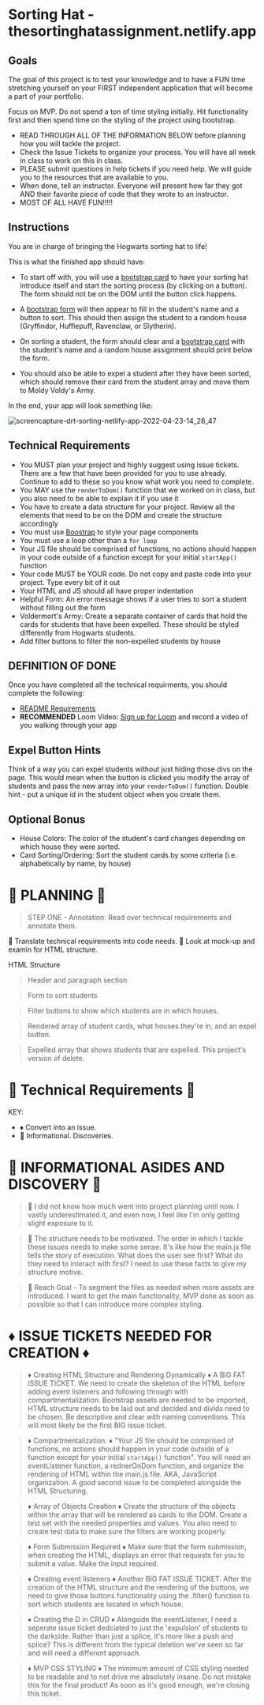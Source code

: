 # Sorting Hat - thesortinghatassignment.netlify.app

## Goals
The goal of this project is to test your knowledge and to have a FUN time stretching yourself on your FIRST independent application that will become a part of your portfolio.

Focus on MVP. Do not spend a ton of time styling initially. Hit functionality first and then spend time on the styling of the project using bootstrap.

- READ THROUGH ALL OF THE INFORMATION BELOW before planning how you will tackle the project.
- Check the Issue Tickets to organize your process. You will have all week in class to work on this in class. 
- PLEASE submit questions in help tickets if you need help. We will guide you to the resources that are available to you.
- When done, tell an instructor. Everyone will present how far they got AND their favorite piece of code that they wrote to an instructor.
- MOST OF ALL HAVE FUN!!!!!

## Instructions
You are in charge of bringing the Hogwarts sorting hat to life! 

This is what the finished app should have:
- To start off with, you will use a [bootstrap card](https://getbootstrap.com/docs/5.0/components/card/#header-and-footer) to have your sorting hat introduce itself and start the sorting process (by clicking on a button). The form should not be on the DOM until the button click happens.

- A [bootstrap form](https://getbootstrap.com/docs/5.0/forms/overview/) will then appear to fill in the student's name and a button to sort. This should then assign the student to a random house (Gryffindor, Hufflepuff, Ravenclaw, or Slytherin). 

- On sorting a student, the form should clear and a [bootstrap card](https://getbootstrap.com/docs/5.0/components/card/) with the student's name and a random house assignment should print below the form. 

- You should also be able to expel a student after they have been sorted, which should remove their card from the student array and move them to Moldy Voldy's Army.

In the end, your app will look something like: 

![screencapture-drt-sorting-netlify-app-2022-04-23-14_28_47](https://user-images.githubusercontent.com/29741570/164943525-d20275be-c312-42d1-9730-0c1fd3fd9834.png)


<!-- [See Demo](https://drt-sortinghat.netlify.app/)
 -->
## Technical Requirements
- You MUST plan your project and highly suggest using issue tickets. There are a few that have been provided for you to use already. Continue to add to these so you know what work you need to complete. 
- You MAY use the `renderToDom()` function that we worked on in class, but you also need to be able to explain it if you use it
- You have to create a data structure for your project. Review all the elements that need to be on the DOM and create the structure accordingly
- You must use [Boostrap](https://getbootstrap.com/) to style your page components
- You must use a loop other than a `for loop`
- Your JS file should be comprised of functions, no actions should happen in your code outside of a function except for your initial `startApp()` function
- Your code MUST be YOUR code. Do not copy and paste code into your project. Type every bit of it out
- Your HTML and JS should all have proper indentation
- Helpful Form: An error message shows if a user tries to sort a student without filling out the form
- Voldermort's Army: Create a separate container of cards that hold the cards for students that have been expelled. These should be styled differently from Hogwarts students.
- Add filter buttons to filter the non-expelled students by house

## DEFINITION OF DONE
Once you have completed all the technical requirments, you should complete the following:
- [README Requirements](https://github.com/orgs/nss-evening-web-development/discussions/13)
- **RECOMMENDED** Loom Video: [Sign up for Loom](https://www.loom.com/signup) and record a video of you walking through your app 

## Expel Button Hints
Think of a way you can expel students without just hiding those divs on the page. This would mean when the button is clicked you modify the array of students and pass the new array into your `renderToDom()` function.  Double hint - put a unique id in the student object when you create them.

## Optional Bonus
- House Colors: The color of the student's card changes depending on which house they were sorted.
- Card Sorting/Ordering: Sort the student cards by some criteria (i.e. alphabetically by name, by house)

# 💮 PLANNING 💮 
> STEP ONE - Annotation: Read over technical requirements and annotate them. 

💮  Translate technical requirements into code needs.
💮  Look at mock-up and examin for HTML structure. 

HTML Structure 
> Header and paragraph section

> Form to sort students

> Filter buttons to show which students are in which houses. 

> Rendered array of student cards, what houses they're in, and an expel button. 

> Expelled array that shows students that are expelled. This project's version of delete. 

# 💮 Technical Requirements 💮

KEY: 
- ♦️ Convert into an issue. 
- 📝 Informational. Discoveries. 

# 📝 INFORMATIONAL ASIDES AND DISCOVERY 📝

> 📝 I did not know how much went into project planning until now. I vastly underestimated it, and even now, I feel like I'm only getting slight exposure to it. 

> 📝 The structure needs to be motivated. The order in which I tackle these issues needs to make some sense. It's like how the main.js file tells the story of execution. What does the user see first? What do they need to interact with first? I need to use these facts to give my structure motive. 

> 📝 Reach Goal - To segment the files as needed when more assets are introduced. I want to get the main functionality, MVP done as soon as possible so that I can introduce more complex styling.  

# ♦️ ISSUE TICKETS NEEDED FOR CREATION ♦️

> ♦️ Creating HTML Structure and Rendering Dynamically ♦️ A BIG FAT ISSUE TICKET. We need to create the skeleton of the HTML before adding event listeners and following through with compartmentalization. Bootstrap assets are needed to be imported, HTML structure needs to be laid out and decided and divIds need to be chosen. Be descriptive and clear with naming conventions. This will most likely be the first BIG issue ticket.  

> ♦️ Compartmentalization. ♦️ "Your JS file should be comprised of functions, no actions should happen in your code outside of a function except for your initial `startApp()` function". You will need an eventListener function, a rednerOnDom function, and organize the rendering of HTML within the main.js file. AKA, JavaScript organization. A good second issue to be completed alongside the HTML Structuring. 

> ♦️ Array of Objects Creation ♦️ Create the structure of the objects within the array that will be rendered as cards to the DOM. Create a test set with the needed properties and values. You also need to create test data to make sure the filters are working properly. 

> ♦️ Form Submission Required ♦️ Make sure that the form submission, when creating the HTML, displays an error that requests for you to submit a value. Make the input required. 

> ♦️ Creating event listeners ♦️ Another BIG FAT ISSUE TICKET. After the creation of the HTML structure and the rendering of the buttons, we need to give those buttons functionality using the .filter() function to sort which students are located in which house.

> ♦️ Creating the D in CRUD ♦️ Alongside the eventListener, I need a seperate issue ticket dedciated to just the 'expulsion' of students to the darkside. Rather than just a splice, it's more like a push and splice? This is different from the typical deletion we've seen so far and will need a different approach. 

>  ♦️ MVP CSS STYLING ♦️ The minimum amount of CSS styling needed to be readable and to not drive me absolutely insane. Do not mistake this for the final product! As soon as it's good enough, we're closing this ticket. 
